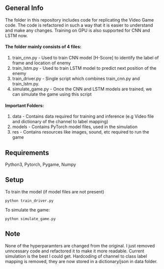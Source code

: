 ## General Info
The folder in this repository includes code for replicating the Video Game code. The code is refactored in such a way that it is easier to understand and make any changes. Training on GPU is also supported for CNN and LSTM now.

#### The folder mainly consists of 4 files:
1. train_cnn.py - Used to train CNN model [H-Score] to identify the label of frame and location of enemy
2. train_lstm.py - Used to train LSTM model to predict next position of the enemy
3. train_driver.py - Single script which combines train_cnn.py and train_lstm.py. 
4. simulate_game.py - Once the CNN and LSTM models are trained, we can simulate the game using this script

#### Important Folders:
1. data - Contains data required for training and inference (e.g Video file and dictionary of the channel to label mapping)
2. models - Contains PyTorch model files, used in the simulation
3. res - Contains resources like images, sound, etc required to run the game

## Requirements
Python3, Pytorch, Pygame, Numpy

## Setup
To train the model (if model files are not present)
```
python train_driver.py
```
To simulate the game:
```
python simulate_game.py
```

## Note
None of the hyperparamters are changed from the original. I just removed unncessary code and refactored it to make it more readable. Current simulation is the best I could get. Hardcoding of channel to class label mapping is removed, they are now stored in a dictionary/json in data folder.